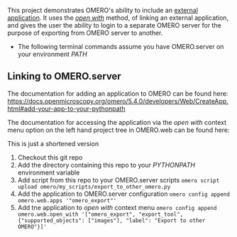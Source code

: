 This project demonstrates OMERO's ability to include an [external application](https://docs.openmicroscopy.org/omero/5.4.0/developers/Web/CreateApp.html).
It uses the [_open with_](https://docs.openmicroscopy.org/omero/5.4.0/developers/Web/LinkingFromWebclient.html#open-with)
method, of linking an external application, and gives the user the ability to login to a separate OMERO server for the purpose of exporting from OMERO server to another. 

* The following terminal commands assume you have OMERO.server on your environment _PATH_

Linking to OMERO.server
-----------------------

The documentation for adding an application to OMERO can be found here: 
https://docs.openmicroscopy.org/omero/5.4.0/developers/Web/CreateApp.html#add-your-app-to-your-pythonpath

The documentation for accessing the application via the _open with_ context menu option on the left
hand project tree in OMERO.web can be found here:

This is just a shortened version

1. Checkout this git repo
2. Add the directory containing this repo to your _PYTHONPATH_ environment variable
3. Add script from this repo to your OMERO.server scripts ```omero script upload omero/my_scripts/export_to_other_omero.py```
3. Add the application to OMERO.server configuration ```omero config append omero.web.apps '"omero_export"'```
4. Add tne application to _open with_ context menu ```omero config append omero.web.open_with '["omero_export", "export_tool", {"supported_objects": ["images"], "label": "Export to other OMERO"}]'```